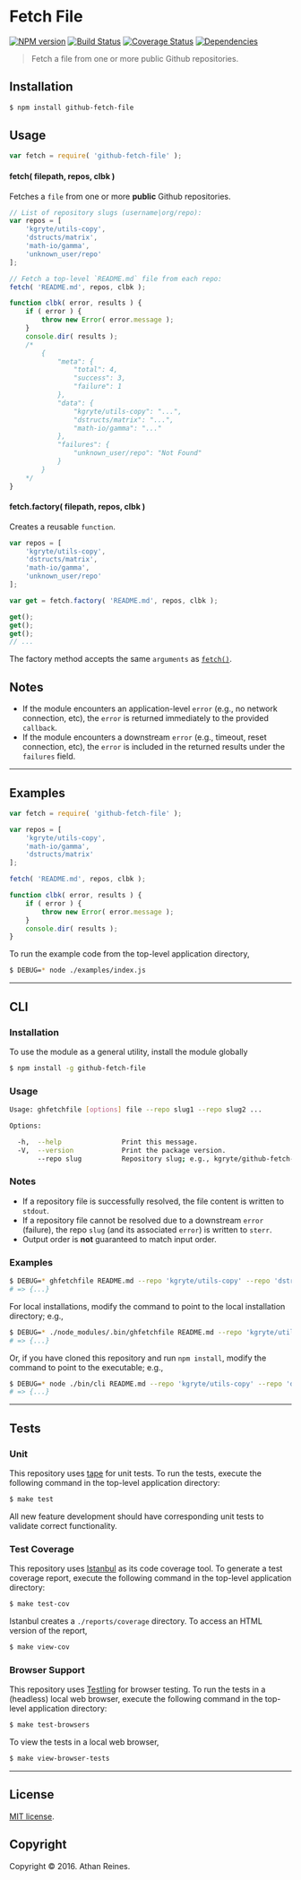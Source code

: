 Fetch File
===
[![NPM version][npm-image]][npm-url] [![Build Status][build-image]][build-url] [![Coverage Status][coverage-image]][coverage-url] [![Dependencies][dependencies-image]][dependencies-url]

> Fetch a file from one or more public Github repositories.


## Installation

``` bash
$ npm install github-fetch-file
```


## Usage

``` javascript
var fetch = require( 'github-fetch-file' );
```

<a name="fetch"></a>
#### fetch( filepath, repos, clbk )

Fetches a `file` from one or more __public__ Github repositories.

``` javascript
// List of repository slugs (username|org/repo):
var repos = [
	'kgryte/utils-copy',
	'dstructs/matrix',
	'math-io/gamma',
	'unknown_user/repo'
];

// Fetch a top-level `README.md` file from each repo:
fetch( 'README.md', repos, clbk );

function clbk( error, results ) {
	if ( error ) {
		throw new Error( error.message );
	}
	console.dir( results );
	/*
		{
			"meta": {
				"total": 4,
				"success": 3,
				"failure": 1
			},
			"data": {
				"kgryte/utils-copy": "...",
				"dstructs/matrix": "...",
				"math-io/gamma": "..."
			},
			"failures": {
				"unknown_user/repo": "Not Found"
			}
		}
	*/
}
```


#### fetch.factory( filepath, repos, clbk )

Creates a reusable `function`.

``` javascript
var repos = [
	'kgryte/utils-copy',
	'dstructs/matrix',
	'math-io/gamma',
	'unknown_user/repo'
];

var get = fetch.factory( 'README.md', repos, clbk );

get();
get();
get();
// ...
```

The factory method accepts the same `arguments` as [`fetch()`](#fetch).


## Notes

*	If the module encounters an application-level `error` (e.g., no network connection, etc), the `error` is returned immediately to the provided `callback`.
*	If the module encounters a downstream `error` (e.g., timeout, reset connection, etc), the `error` is included in the returned results under the `failures` field.


---
## Examples

``` javascript
var fetch = require( 'github-fetch-file' );

var repos = [
	'kgryte/utils-copy',
	'math-io/gamma',
	'dstructs/matrix'
];

fetch( 'README.md', repos, clbk );

function clbk( error, results ) {
	if ( error ) {
		throw new Error( error.message );
	}
	console.dir( results );
}
```

To run the example code from the top-level application directory,

``` bash
$ DEBUG=* node ./examples/index.js
```


---
## CLI

### Installation

To use the module as a general utility, install the module globally

``` bash
$ npm install -g github-fetch-file
```


### Usage

``` bash
Usage: ghfetchfile [options] file --repo slug1 --repo slug2 ...

Options:

  -h,  --help               Print this message.
  -V,  --version            Print the package version.
       --repo slug          Repository slug; e.g., kgryte/github-fetch-file.
```


### Notes

*	If a repository file is successfully resolved, the file content is written to `stdout`.
*	If a repository file cannot be resolved due to a downstream `error` (failure), the repo `slug` (and its associated `error`) is written to `sterr`.
*	Output order is __not__ guaranteed to match input order.


### Examples

``` bash
$ DEBUG=* ghfetchfile README.md --repo 'kgryte/utils-copy' --repo 'dstructs/matrix' --repo 'math-io/gamma'
# => {...}
```

For local installations, modify the command to point to the local installation directory; e.g., 

``` bash
$ DEBUG=* ./node_modules/.bin/ghfetchfile README.md --repo 'kgryte/utils-copy' --repo 'dstructs/matrix' --repo 'math-io/gamma'
# => {...}
```

Or, if you have cloned this repository and run `npm install`, modify the command to point to the executable; e.g., 

``` bash
$ DEBUG=* node ./bin/cli README.md --repo 'kgryte/utils-copy' --repo 'dstructs/matrix' --repo 'math-io/gamma'
# => {...}
```


---
## Tests

### Unit

This repository uses [tape][tape] for unit tests. To run the tests, execute the following command in the top-level application directory:

``` bash
$ make test
```

All new feature development should have corresponding unit tests to validate correct functionality.


### Test Coverage

This repository uses [Istanbul][istanbul] as its code coverage tool. To generate a test coverage report, execute the following command in the top-level application directory:

``` bash
$ make test-cov
```

Istanbul creates a `./reports/coverage` directory. To access an HTML version of the report,

``` bash
$ make view-cov
```


### Browser Support

This repository uses [Testling][testling] for browser testing. To run the tests in a (headless) local web browser, execute the following command in the top-level application directory:

``` bash
$ make test-browsers
```

To view the tests in a local web browser,

``` bash
$ make view-browser-tests
```

<!-- [![browser support][browsers-image]][browsers-url] -->


---
## License

[MIT license](http://opensource.org/licenses/MIT).


## Copyright

Copyright &copy; 2016. Athan Reines.


[npm-image]: http://img.shields.io/npm/v/github-fetch-file.svg
[npm-url]: https://npmjs.org/package/github-fetch-file

[build-image]: http://img.shields.io/travis/kgryte/github-fetch-file/master.svg
[build-url]: https://travis-ci.org/kgryte/github-fetch-file

[coverage-image]: https://img.shields.io/codecov/c/github/kgryte/github-fetch-file/master.svg
[coverage-url]: https://codecov.io/github/kgryte/github-fetch-file?branch=master

[dependencies-image]: http://img.shields.io/david/kgryte/github-fetch-file.svg
[dependencies-url]: https://david-dm.org/kgryte/github-fetch-file

[dev-dependencies-image]: http://img.shields.io/david/dev/kgryte/github-fetch-file.svg
[dev-dependencies-url]: https://david-dm.org/dev/kgryte/github-fetch-file

[github-issues-image]: http://img.shields.io/github/issues/kgryte/github-fetch-file.svg
[github-issues-url]: https://github.com/kgryte/github-fetch-file/issues

[tape]: https://github.com/substack/tape
[istanbul]: https://github.com/gotwarlost/istanbul
[testling]: https://ci.testling.com
